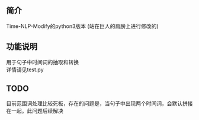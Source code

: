 ## 简介
Time-NLP-Modify的python3版本 (站在巨人的肩膀上进行修改的)
## 功能说明
用于句子中时间词的抽取和转换  
详情请见test.py
## TODO
目前范围词处理比较死板，存在的问题是，当句子中出现两个时间词，会默认拼接在一起。此问题后续解决